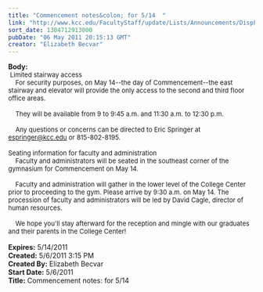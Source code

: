 ```yaml
---
title: "Commencement notes&colon; for 5/14  "
link: "http://www.kcc.edu/FacultyStaff/update/Lists/Announcements/DispForm.aspx?ID=293"
sort_date: 1304712913000
pubDate: "06 May 2011 20:15:13 GMT"
creator: "Elizabeth Becvar"
---
```


<div><b>Body:</b> <div class=ExternalClass1A9B1FC670BC418389590AE136DABF8D><div><font size=2> Limited stairway access<br>    For security purposes, on May 14--the day of Commencement--the east stairway and elevator will provide the only access to the second and third floor office areas. </font></div><font size=2>
<div><br>    They will be available from 9 to 9:45 a.m. and 11:30 a.m. to 12:30 p.m. </div>
<div><br>    Any questions or concerns can be directed to Eric Springer at </font><a href="mailto:espringer@kcc.edu"><font size=2>espringer@kcc.edu</font></a><font size=2> or 815-802-8195.<br> <br>Seating information for faculty and administration <br>    Faculty and administrators will be seated in the southeast corner of the gymnasium for Commencement on May 14. </font></div><font size=2>
<div><br>    Faculty and administration will gather in the lower level of the College Center prior to proceeding to the gym. Please arrive by 9:30 a.m. on May 14. The procession of faculty and administrators will be led by David Cagle, director of human resources. </div>
<div><br>    We hope you'll stay afterward for the reception and mingle with our graduates and their parents in the College Center! <br> </font></div></div></div>
<div><b>Expires:</b> 5/14/2011</div>
<div><b>Created:</b> 5/6/2011 3:15 PM</div>
<div><b>Created By:</b> Elizabeth Becvar</div>
<div><b>Start Date:</b> 5/6/2011</div>
<div><b>Title:</b> Commencement notes: for 5/14  </div>

